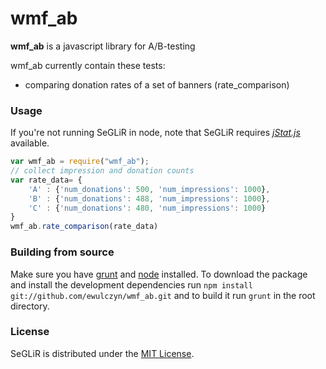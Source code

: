 wmf_ab
======

**wmf_ab** is a javascript library for A/B-testing 

wmf_ab currently contain these tests:
* comparing donation rates of a set of banners (rate_comparison)


### Usage ###

If you're not running SeGLiR in node, note that SeGLiR requires [*jStat.js*](https://github.com/jstat/jstat) available.

```javascript
var wmf_ab = require("wmf_ab");
// collect impression and donation counts
var rate_data= {
    'A' : {'num_donations': 500, 'num_impressions': 1000},
    'B' : {'num_donations': 488, 'num_impressions': 1000},
    'C' : {'num_donations': 480, 'num_impressions': 1000}
}
wmf_ab.rate_comparison(rate_data)

```


### Building from source ###

Make sure you have [grunt](http://gruntjs.com/) and [node](http://nodejs.org/download/) installed.
To download the package and install the development dependencies run ```npm install git://github.com/ewulczyn/wmf_ab.git``` and to build it run ```grunt``` in the root directory.

### License ###

SeGLiR is distributed under the [MIT License](http://www.opensource.org/licenses/MIT).